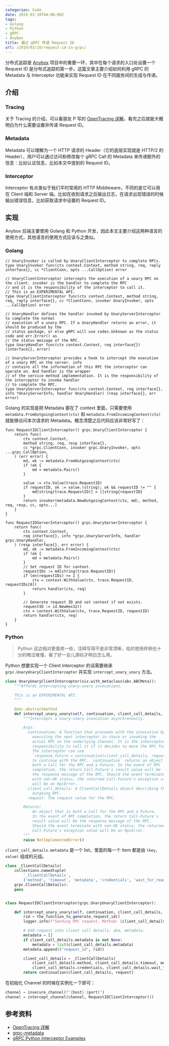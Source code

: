 ```yaml
---
categories: Code
date: 2019-03-10T04:00:00Z
tags:
- Golang
- Python
- gRPC
- Anybox
title: 通过 gRPC 传递 Request ID
url: /2019/03/10/request-id-in-grpc/
---
```


分布式追踪是 [Anybox](https://www.qingcloud.com/products/anybox/) 项目中的重要一环，其中在每个请求的入口处设置一个 Request ID 是分布式追踪的第一步。这篇文章主要介绍如何利用 gRPC 的 Metadata 与 Interceptor 功能来实现 Request ID 在不同服务间的生成与传递。

<!--more-->


## 介绍

### Tracing

关于 Tracing 的介绍，可以看朋友 P 写的 [OpenTracing 详解](https://pjw.io/articles/2018/05/08/opentracing-explanations/#section-3)，看完之后就能大概明白为什么需要设置并传递 Request ID。

### Metadata

Metadata 可以理解为一个 HTTP 请求的 Header（它的底层实现就是 HTTP/2 的 Header），用户可以通过访问和修改每个 gRPC Call 的 Metadata 来传递额外的信息：比如认证信息，比如本文中提到的 Request ID。

### Interceptor

Interceptor 有点类似于我们平时常用的 HTTP Middleware，不同的是它可以用在 Client 端和 Server 端。比如在收到请求之后输出日志，在请求出现错误的时候输出错误信息，比如获取请求中设置的 Request ID。

## 实现

Anybox 后端主要使用 Golang 和 Python 开发，因此本文主要介绍这两种语言的使用方式，其他语言的使用方式应该与之类似。

### Golang

```golang
// UnaryInvoker is called by UnaryClientInterceptor to complete RPCs.
type UnaryInvoker func(ctx context.Context, method string, req, reply interface{}, cc *ClientConn, opts ...CallOption) error

// UnaryClientInterceptor intercepts the execution of a unary RPC on the client. invoker is the handler to complete the RPC
// and it is the responsibility of the interceptor to call it.
// This is an EXPERIMENTAL API.
type UnaryClientInterceptor func(ctx context.Context, method string, req, reply interface{}, cc *ClientConn, invoker UnaryInvoker, opts ...CallOption) error

// UnaryHandler defines the handler invoked by UnaryServerInterceptor to complete the normal
// execution of a unary RPC. If a UnaryHandler returns an error, it should be produced by the
// status package, or else gRPC will use codes.Unknown as the status code and err.Error() as
// the status message of the RPC.
type UnaryHandler func(ctx context.Context, req interface{}) (interface{}, error)

// UnaryServerInterceptor provides a hook to intercept the execution of a unary RPC on the server. info
// contains all the information of this RPC the interceptor can operate on. And handler is the wrapper
// of the service method implementation. It is the responsibility of the interceptor to invoke handler
// to complete the RPC.
type UnaryServerInterceptor func(ctx context.Context, req interface{}, info *UnaryServerInfo, handler UnaryHandler) (resp interface{}, err error)
```

Golang 的实现是把 Metadata 塞在了 context 里面，只需要使用 `metadata.FromOutgoingContext(ctx)` 和 `metadata.FromIncomingContext(ctx)` 就能够访问本次请求的 Metadata。概念清楚之后代码应该非常好写了：

```golang
func RequestIDClientInterceptor() grpc.UnaryClientInterceptor {
	return func(
		ctx context.Context,
		method string, req, resp interface{},
		cc *grpc.ClientConn, invoker grpc.UnaryInvoker, opts ...grpc.CallOption,
	) (err error) {
		md, ok := metadata.FromOutgoingContext(ctx)
		if !ok {
			md = metadata.Pairs()
		}

		value := ctx.Value(trace.RequestID)
		if requestID, ok := value.(string); ok && requestID != "" {
			md[string(trace.RequestID)] = []string{requestID}
		}
		return invoker(metadata.NewOutgoingContext(ctx, md), method, req, resp, cc, opts...)
	}
}

func RequestIDServerInterceptor() grpc.UnaryServerInterceptor {
	return func(
		ctx context.Context,
		req interface{}, info *grpc.UnaryServerInfo, handler grpc.UnaryHandler,
	) (resp interface{}, err error) {
		md, ok := metadata.FromIncomingContext(ctx)
		if !ok {
			md = metadata.Pairs()
		}
		// Set request ID for context.
		requestIDs := md[string(trace.RequestID)]
		if len(requestIDs) >= 1 {
			ctx = context.WithValue(ctx, trace.RequestID, requestIDs[0])
			return handler(ctx, req)
		}

		// Generate request ID and set context if not exists.
		requestID := id.NewHex32()
		ctx = context.WithValue(ctx, trace.RequestID, requestID)
		return handler(ctx, req)
	}
}
```

### Python

> Python 这边相对更蛋疼一些，注释写得不是非常清晰，给的使用样例也十分的晦涩难懂，看了好一会儿源码才明白怎么用。

Python 想要实现一个 Client Interceptor 的话需要继承 `grpc.UnaryUnaryClientInterceptor` 并实现 `intercept_unary_unary` 方法。

```python
class UnaryUnaryClientInterceptor(six.with_metaclass(abc.ABCMeta)):
    """Affords intercepting unary-unary invocations.

    This is an EXPERIMENTAL API.
    """

    @abc.abstractmethod
    def intercept_unary_unary(self, continuation, client_call_details, request):
        """Intercepts a unary-unary invocation asynchronously.

        Args:
          continuation: A function that proceeds with the invocation by
            executing the next interceptor in chain or invoking the
            actual RPC on the underlying Channel. It is the interceptor's
            responsibility to call it if it decides to move the RPC forward.
            The interceptor can use
            `response_future = continuation(client_call_details, request)`
            to continue with the RPC. `continuation` returns an object that is
            both a Call for the RPC and a Future. In the event of RPC
            completion, the return Call-Future's result value will be
            the response message of the RPC. Should the event terminate
            with non-OK status, the returned Call-Future's exception value
            will be an RpcError.
          client_call_details: A ClientCallDetails object describing the
            outgoing RPC.
          request: The request value for the RPC.

        Returns:
            An object that is both a Call for the RPC and a Future.
            In the event of RPC completion, the return Call-Future's
            result value will be the response message of the RPC.
            Should the event terminate with non-OK status, the returned
            Call-Future's exception value will be an RpcError.
        """
        raise NotImplementedError()
```

`client_call_details.metadata` 是一个 list，里面的每一个 item 都是由 `(key, value)` 组成的元组。


```python
class _ClientCallDetails(
    collections.namedtuple(
        '_ClientCallDetails',
        ('method', 'timeout', 'metadata', 'credentials', 'wait_for_ready')),
    grpc.ClientCallDetails):
    pass


class RequestIDClientInterceptor(grpc.UnaryUnaryClientInterceptor):

    def intercept_unary_unary(self, continuation, client_call_details, request):
        rid = the_function_to_generate_request_id()
        logger.info(f"Sending RPC request, Method: {client_call_details.method}, Request ID: {rid}.")

        # Add request into client call details, aka, metadata.
        metadata = []
        if client_call_details.metadata is not None:
            metadata = list(client_call_details.metadata)
        metadata.append(("request_id", rid))

        client_call_details = _ClientCallDetails(
            client_call_details.method, client_call_details.timeout, metadata,
            client_call_details.credentials, client_call_details.wait_for_ready)
        return continuation(client_call_details, request)
```

在初始化 Channel 的时候在实例化一下即可：


```python
channel = insecure_channel(f"{host}:{port}")
channel = intercept_channel(channel, RequestIDClientInterceptor())
```

## 参考资料

- [OpenTracing 详解](https://pjw.io/articles/2018/05/08/opentracing-explanations/)
- [grpc-metadata](https://github.com/grpc/grpc-go/blob/master/Documentation/grpc-metadata.md)
- [gRPC Python Interceptor Examples](https://github.com/grpc/grpc/tree/master/examples/python/interceptors)
